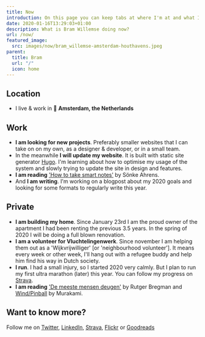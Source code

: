 ```yaml
---
title: Now
introduction: On this page you can keep tabs at where I'm at and what I'm doing <a href="https://nownownow.com/about">now</a>, an initiative by Derek Sivers.
date: 2020-01-16T13:29:03+01:00
description: What is Bram Willemse doing now?
url: /now/
featured_image:
  src: images/now/bram_willemse-amsterdam-houthavens.jpeg
parent:
  title: Bram
  url: "/"
  icon: home
---
```


## Location
- I live &amp; work in 📍 **Amsterdam, the Netherlands**

## Work
- **I am looking for new projects**. Preferably smaller websites that I can take on on my own, as a designer &amp; developer, or in a small team.
- In the meanwhile **I will update my website**. It is built with static site generator <a href="https://gohugo.io" title="Read more about static site generator Hugo">Hugo</a>. I'm learning about how to optimise my usage of the system and slowly trying to update the site in design and features.
- **I am reading** <a href="https://www.goodreads.com/book/show/34507927-how-to-take-smart-notes" title="Check out 'How to take smart notes' on GoodReads">'How to take smart notes'</a> by Sönke Ahrens.
- And **I am writing**. I'm working on a blogpost about my 2020 goals and looking for some formats to regularly write this year.

## Private
- **I am building my home**. Since January 23rd I am the proud  owner of the apartment I had been renting the previous 3.5 years. In the spring of 2020 I will be doing a full blown renovation.
- **I am a volunteer for Vluchtelingenwerk**. Since november I am helping them out as a 'Wijkvrijwilliger' [or 'neighbourhood volunteer']. It means every week or other week, I'll hang out with a refugee buddy and help him find his way in Dutch society.
- **I run**. I had a small injury, so I started 2020 very calmly. But I plan to run my first ultra marathon (later) this year. You can follow my progress on [Strava](https://strava.com/athletes/bramwillemse "Follow my training progress on Strava").
- **I am reading** ['De meeste mensen deugen'](https://www.goodreads.com/book/show/45995328-de-meeste-mensen-deugen "Check out 'De meeste mensen deugen' on GoodReads") by Rutger Bregman and [Wind/Pinball](https://www.goodreads.com/book/show/24013720-wind-pinball "Check out 'Wind/Pinball' on GoodReads") by Murakami.

## Want to know more?
Follow me on [Twitter](https://twitter.com/bramwillemse "Follow or contact me on Twitter"), [LinkedIn](https://linkedin.com/in/bramwillemse "Check out my profile and CV on LinkedIn"), [Strava](https://strava.com/athletes/bramwillemse "Follow my training progress on Strava"), [Flickr](https://flickr.com/bramwillemse "Explore my photos on Flickr") or [Goodreads](https://www.goodreads.com/bramwillemse "See what I read on my GoodReads profile")
